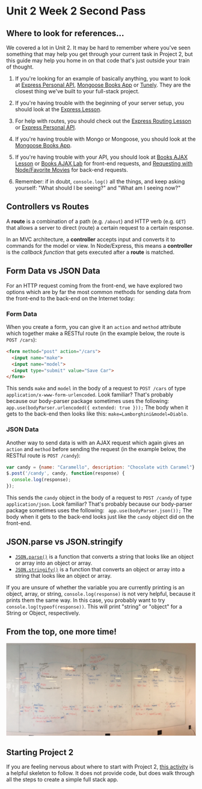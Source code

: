 # Unit 2 Week 2 Second Pass

## Where to look for references...

We covered a lot in Unit 2.  It may be hard to remember where you've seen something that may help you get through your current task in Project 2, but this guide may help you home in on that code that's just outside your train of thought.

1. If you're looking for an example of basically anything, you want to look at [Express Personal API](https://github.com/den-materials/express-personal-api), [Mongoose Books App](https://github.com/den-materials/mongoose-books-app) or [Tunely](https://github.com/den-materials/tunely/).  They are the closest thing we've built to your full-stack project.

2. If you're having trouble with the beginning of your server setup, you should look at the [Express Lesson](https://github.com/den-materials/express).

3. For help with routes, you should check out the [Express Routing Lesson](https://github.com/den-materials/express-routing-lab) or [Express Personal API](https://github.com/den-materials/express-personal-api).

4. If you're having trouble with Mongo or Mongoose, you should look at the [Mongoose Books App](https://github.com/den-materials/mongoose-books-app).

5. If you're having trouble with your API, you should look at [Books AJAX Lesson](https://github.com/den-materials/js-ajax-lesson) or [Books AJAX Lab](https://github.com/den-materials/js-ajax-lab) for front-end requests, and [Requesting with Node/Favorite Movies](https://github.com/den-materials/requesting-with-node) for back-end requests.

6. Remember: if in doubt, `console.log()` all the things, and keep asking yourself: "What should I be seeing?" and "What am I seeing now?"

## Controllers vs Routes

A **route** is a combination of a path (e.g. `/about`) and HTTP verb (e.g. `GET`) that allows a server to direct (route) a certain request to a certain response.

In an MVC architecture, a **controller** accepts input and converts it to commands for the model or view.  In Node/Express, this means a **controller** is the *callback function* that gets executed after a **route** is matched.

## Form Data vs JSON Data

For an HTTP request coming from the front-end, we have explored two options which are by far the most common methods for sending data from the front-end to the back-end on the Internet today:

### Form Data

When you create a form, you can give it an `action` and `method` attribute which together make a RESTful route (in the example below, the route is `POST /cars`):

```html
<form method="post" action="/cars">
  <input name="make">
  <input name="model">
  <input type="submit" value="Save Car">
</form>
```

This sends `make` and `model` in the body of a request to `POST /cars` of type `application/x-www-form-urlencoded`.  Look familiar?  That's probably because our body-parser package sometimes uses the following: `app.use(bodyParser.urlencoded({ extended: true }));`  The body when it gets to the back-end then looks like this: `make=Lamborghini&model=Diablo`.

### JSON Data

Another way to send data is with an AJAX request which again gives an `action` and `method` before sending the request (in the example below, the RESTful route is `POST /candy`):

```js
var candy = {name: "Caramello", description: "Chocolate with Caramel"}
$.post('/candy', candy, function(response) {
  console.log(response);
});
```

This sends the `candy` object in the body of a request to `POST /candy` of type `application/json`.  Look familiar?  That's probably because our body-parser package sometimes uses the following: ` app.use(bodyParser.json());`  The body when it gets to the back-end looks just like the `candy` object did on the front-end.

## JSON.parse vs JSON.stringify

- [`JSON.parse()`](https://developer.mozilla.org/en-US/docs/Web/JavaScript/Reference/Global_Objects/JSON/parse) is a function that converts a string that looks like an object or array into an object or array.
- [`JSON.stringify()`](https://developer.mozilla.org/en-US/docs/Web/JavaScript/Reference/Global_Objects/JSON/stringify) is a function that converts an object or array into a string that looks like an object or array.

If you are unsure of whether the variable you are currently printing is an object, array, or string, `console.log(response)` is not very helpful, because it prints them the same way.  In this case, you probably want to try `console.log(typeof(response))`.  This will print "string" or "object" for a String or Object, respectively.

## From the top, one more time!

![](fullStack.jpg)

## Starting Project 2

If you are feeling nervous about where to start with Project 2, [this activity](full_stack_ajax.md) is a helpful skeleton to follow.  It does not provide code, but does walk through all the steps to create a simple full stack app.
